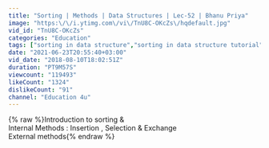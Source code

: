 ```yaml
---
title: "Sorting | Methods | Data Structures | Lec-52 | Bhanu Priya"
image: "https:\/\/i.ytimg.com\/vi\/TnU8C-OKcZs\/hqdefault.jpg"
vid_id: "TnU8C-OKcZs"
categories: "Education"
tags: ["sorting in data structure","sorting in data structure tutorial","sorting techniques in data structures"]
date: "2021-06-23T20:55:40+03:00"
vid_date: "2018-08-10T18:02:51Z"
duration: "PT9M57S"
viewcount: "119493"
likeCount: "1324"
dislikeCount: "91"
channel: "Education 4u"
---
```

{% raw %}Introduction to sorting &amp; <br />Internal Methods :  Insertion , Selection &amp; Exchange<br />External methods{% endraw %}
